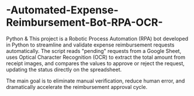 # -Automated-Expense-Reimbursement-Bot-RPA-OCR-
Python &amp; This project is a Robotic Process Automation (RPA) bot developed in Python to streamline and validate expense reimbursement requests automatically. The script reads "pending" requests from a Google Sheet, uses Optical Character Recognition (OCR) to extract the total amount from receipt images, and compares the values to approve or reject the request, updating the status directly on the spreadsheet.

The main goal is to eliminate manual verification, reduce human error, and dramatically accelerate the reimbursement approval cycle.
